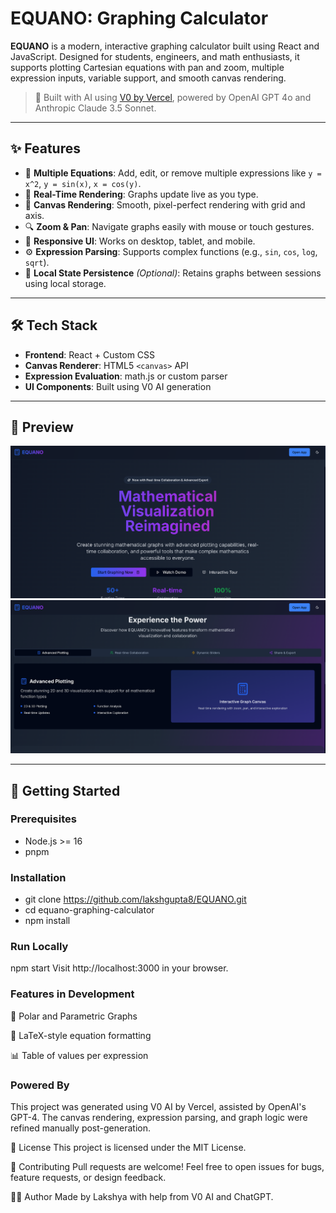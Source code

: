 # EQUANO: Graphing Calculator

**EQUANO** is a modern, interactive graphing calculator built using React and JavaScript. Designed for students, engineers, and math enthusiasts, it supports plotting Cartesian equations with pan and zoom, multiple expression inputs, variable support, and smooth canvas rendering.

> 🚀 Built with AI using [V0 by Vercel](https://v0.dev), powered by OpenAI GPT 4o and Anthropic Claude 3.5 Sonnet.

---

## ✨ Features

- 🧮 **Multiple Equations**: Add, edit, or remove multiple expressions like `y = x^2`, `y = sin(x)`, `x = cos(y)`.
- 🎯 **Real-Time Rendering**: Graphs update live as you type.
- 🎨 **Canvas Rendering**: Smooth, pixel-perfect rendering with grid and axis.
- 🔍 **Zoom & Pan**: Navigate graphs easily with mouse or touch gestures.
- 📱 **Responsive UI**: Works on desktop, tablet, and mobile.
- ⚙️ **Expression Parsing**: Supports complex functions (e.g., `sin`, `cos`, `log`, `sqrt`).
- 💾 **Local State Persistence** *(Optional)*: Retains graphs between sessions using local storage.

---

## 🛠 Tech Stack

- **Frontend**: React + Custom CSS
- **Canvas Renderer**: HTML5 `<canvas>` API
- **Expression Evaluation**: math.js or custom parser
- **UI Components**: Built using V0 AI generation

---

## 📸 Preview

![EQUANO Graphing Calculator Screenshot](./ss.png)  
![EQUANO Graphing Calculator Screenshot](./ss2.png)  

---

## 🚀 Getting Started

### Prerequisites

- Node.js >= 16
- pnpm

### Installation
- git clone https://github.com/lakshgupta8/EQUANO.git
- cd equano-graphing-calculator
- npm install

### Run Locally
npm start
Visit http://localhost:3000 in your browser.

### Features in Development
🧮 Polar and Parametric Graphs

📝 LaTeX-style equation formatting

📊 Table of values per expression

### Powered By
This project was generated using V0 AI by Vercel, assisted by OpenAI's GPT-4. The canvas rendering, expression parsing, and graph logic were refined manually post-generation.

📄 License
This project is licensed under the MIT License.

🤝 Contributing
Pull requests are welcome! Feel free to open issues for bugs, feature requests, or design feedback.

🧑‍💻 Author
Made by Lakshya with help from V0 AI and ChatGPT.
